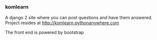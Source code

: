 ### komlearn
A django 2 site where you can post questions and have them answered. Project resides at http://komlearn.pythonanywhere.com

The front end is powered by bootstrap 
